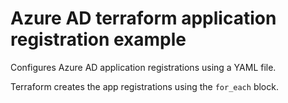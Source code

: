 # Azure AD terraform application registration example

Configures Azure AD application registrations using a YAML file.

Terraform creates the app registrations using the `for_each` block.
